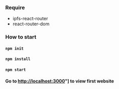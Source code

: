 ### Require
- ipfs-react-router
- react-router-dom
### How to start
 #### `npm init`
 #### `npm install`
 #### `npm start`
 #### Go to [http://localhost:3000](http://localhost:3000/)"] to view first website
